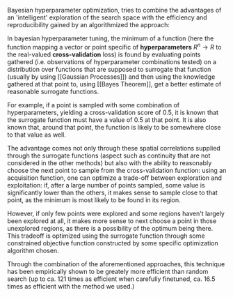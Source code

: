 Bayesian hyperparameter optimization, tries to combine the advantages of an 'intelligent' exploration of the search space with the efficiency and reproducibility gained by an algorithmized the approach: 

In bayesian hyperparameter tuning, the minimum of a function (here the function mapping a vector or point specific of **hyperparameters** $R^n \rightarrow R$ to the real-valued **cross-validation** loss) is found by evaluating points gathered (i.e. observations of hyperparameter combinations tested) on a distribution over functions that are supposed to surrogate that function (usually by using [[Gaussian Processes]]) and then using the knowledge gathered at that point to, using [[Bayes Theorem]], get a better estimate of reasonable surrogate functions. 

For example, if a point is sampled with some combination of hyperparameters, yielding a cross-validation score of $0.5$, it is known that the surrogate function must have a value of $0.5$ at that point. It is also known that, around that point, the function is likely to be somewhere close to that value as well. 

The advantage comes not only through these spatial correlations supplied through the surrogate functions (aspect such as continuity that are not considered in the other methods) but also with the ability to reasonably choose the next point to sample from the cross-validation function: using an acquisition function, one can optimize a trade-off between exploration and exploitation: 
if, after a large number of points sampled, some value is significantly lower than the others, it makes sense to sample close to that point, as the minimum is most likely to be found in its region. 

However, if only few points were explored and some regions haven't largely been explored at all, it makes more sense to next choose a point in those unexplored regions, as there is a possibility of the optimum being there. This tradeoff is optimized using the surrogate function through some constrained objective function constructed by some specific optimization algorithm chosen.

Through the combination of the aforementioned approaches, this technique has been empirically shown to be greately more efficient than random search (up to ca. 121 times as efficient when carefully finetuned, ca. 16.5 times as efficient with the method we used.)